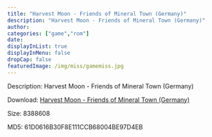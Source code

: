 ```yaml
---
title: "Harvest Moon - Friends of Mineral Town (Germany)"
description: "Harvest Moon - Friends of Mineral Town (Germany)"
author: 
categories: ["game","rom"]
date: 
displayInList: true
displayInMenu: false
dropCap: false
featuredImage: /img/miss/gamemiss.jpg
---
```


Description: Harvest Moon - Friends of Mineral Town (Germany)

Download: <a style="text-decoration:underline;" href="https://mega.nz/#!LKRgmYQB!pChIWkX-Bowy7bTxlVU_VKS_fL-jalu9pa6FnQ1X8-w" target = "_blank" rel = "nofollow" > Harvest Moon - Friends of Mineral Town (Germany)</a>

Size: 8388608

MD5: 61D0616B30F8E111CCB68004BE97D4EB

